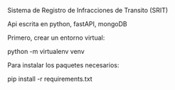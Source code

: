 Sistema de Registro de Infracciones de Transito (SRIT)

Api escrita en python, fastAPI, mongoDB 



Primero, crear un entorno virtual:

python -m virtualenv venv

Para instalar los paquetes necesarios:

pip install -r requirements.txt


